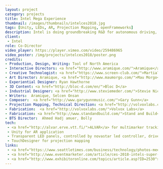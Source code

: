 ```yaml
---
layout: project
category: projects
title: Intel Mega Experience
thumbnail: /images/thumbnails/intelces2018.jpg
tags: [Unity, LEDs, AR, Projection Mapping, openFrameworks]
description: Intel is doing groundbreaking R&D for autonomous driving, artificial intelligence and 5G that will fundamentally change our world. For CES 2018, we created three large-scale immersive installations that let audiences step inside the near-future to experience the possibilities first-hand.
client: 
 - Intel
role: Co-Director
video_player: https://player.vimeo.com/video/259486965
video_poster: /img/projects/intelces2018/poster.png
credits:
- Production, Design, Writing: Tool of North America
- Interactive Directors: <a href="http://www.aramique.com/">Aramique</a> + Jeff Crouse
- Creative Technologist: <a href="https://www.screen-club.com/">Martial Geoffre-Rouland</a>, <a href="http://ltbl.fr/">Benjamin Petit</a>, Antoine Vanel, <a href="https://vimeo.com/larsberg">Lars Berg</a>, <a href="http://richardmattka.com/">Richard Mattka</a>, <a href="http://www.ivansafrin.com/">Ivan Safrin</a>, Jeff Crouse
- Art Director: Aramique, <a href="http://www.maumorgo.com/">Mau Morgo</a>
- Experiential Designer: Ryan Hawthorne
- 3D Content: <a href="http://bloc-d.com/en/">Bloc D</a>
- Industrial Designer: <a href="http://www.steviemeder.com/">Stevie Nicole Meder</a>
- Writers:  Aramique, Selcen Onsan
- Composer:  <a href="http://www.garygunnmusic.com/">Gary Gunn</a>
- Projection Mapping, Technical Direction: <a href="http://volvoxlabs.com/">Volvox Labs</a>
- Fabrication:  <a href="http://volvoxlabs.com/">Volvox Labs</a>
- Fabrication: <a href="http://www.standandbuild.com/">Stand and Build</a>
- BTS Director:  Ahmed Hadj amuer, Bolly
tech: 
 - <a href="http://alvar.erve.vtt.fi/">ALVAR</a> for multimarker tracking
 - Unity for AR application
 - Transparent LED panels, controlled by novastar led controller, driven by custom openFrameworks application
 - TouchDesigner for projection mapping
links:
 - <a href="https://www.seattletimes.com/business/technology/photos-meet-some-of-ces-2018s-wildest-gadgets/">See the new gadgets, gizmos and innovations at CES 2018</a>
 - <a href="http://www.eventmarketer.com/article/ces-2018-intels-super-highway-exhibit-and-social-media-strategy/">INTEL’S ‘SUPER HIGHWAY’ EXHIBIT AND SOCIAL MEDIA STRATEGY HIT HIGH NOTES</a>
 - <a href="http://www.exhibitoronline.com/topics/article.asp?ID=2530">The Best of CES</a>
---
```


